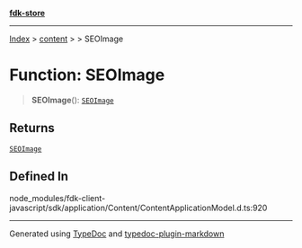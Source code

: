 [**fdk-store**](../../../README.md)
***

[Index](../../../API.md) > [content](../../README.md) > [<internal>](../README.md) > SEOImage

# Function: SEOImage

> **SEOImage**(): [`SEOImage`](../type-aliases/type-alias.SEOImage.md)

## Returns

[`SEOImage`](../type-aliases/type-alias.SEOImage.md)

## Defined In

node\_modules/fdk-client-javascript/sdk/application/Content/ContentApplicationModel.d.ts:920

***
Generated using [TypeDoc](https://typedoc.org/) and [typedoc-plugin-markdown](https://www.npmjs.com/package/typedoc-plugin-markdown)
